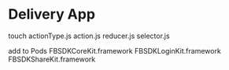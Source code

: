 # Delivery App

touch actionType.js action.js reducer.js selector.js

add to Pods
FBSDKCoreKit.framework
FBSDKLoginKit.framework
FBSDKShareKit.framework